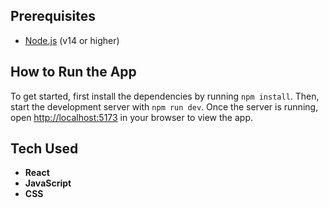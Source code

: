 ## Prerequisites
- [Node.js](https://nodejs.org/) (v14 or higher)

## How to Run the App
To get started, first install the dependencies by running `npm install`. Then, start the development server with `npm run dev`. Once the server is running, open [http://localhost:5173](http://localhost:5173) in your browser to view the app.

## Tech Used
- **React**
- **JavaScript**
- **CSS**
